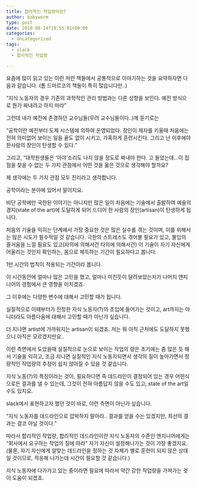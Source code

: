 ```yaml
---
title: 합리적인 작업량이란?
author: babyworm
type: post
date: 2010-08-14T19:55:01+00:00
categories:
  - Uncategorized
tags:
  - slack
  - 합리적인 작업량

---
```

요즘에 많이 읽고 있는 이런 저런 책들에서 공통적으로 이야기하는 것을 요약하자면 다음과 같습니다. (톰 드마르코의 책들이 특히 많습니다만..)

&#8220;지식 노동자의 경우 기존의 과학적인 관리 방법과는 다른 성향을 보인다. 예전 방식으로 뭔가 짜내려고 하지 마라&#8221;

그런데 내가 예전에 존경하던 교수님들(무려 교수님들이다..)께 듣기로는

&#8220;공학이란 예전부터 도제 시스템에 의하여 운영되었다. 장인이 제자를 키울때 처음에는 전혀 의미없어 보이는 일을 끝도 없이 시키고, 가혹하게 훈련시킨다. 그리고 난 이후에야 한사람의 장인이 탄생할 수 있다.&#8221;

그리고, &#8220;대학원생들은 &#8216;아야&#8217;소리도 나지 않을 정도로 짜내야 한다. 고 들었는데.. 이 접점을 찾을 수 없는 두 가지 관점에서 어떤 것을 옳은 것으로 생각해야 할까요?

제 생각에는 두 가지 관점 모두 진리라고 생각합니다.

공학이라는 분야에 있어서 말이지요.

비단 공학에만 국한된 이야기는 아니지만 많은 일이 처음에는 기술에서 출발하여 예술의 경지(state of the art)에 도달하게 되어 드디어 한 사람의 장인(artisan)이 탄생하게 됩니다.

처음의 기술을 익히는 단계에서 가장 중요한 것은 많은 실수를 겪는 것이며, 이를 위해서는 많은 시도가 필수적일 것 같습니다. 극한의 스트레스도 겪어볼 필요가 있고, 몰입의 즐거움을 느낄 필요도 있고(자의에 의해서건 타의에 의해서건) 이 기술이 자기 자신에게 어울리는 것인지 확인하는, 몸으로 체득하는 기간이 필요하다고 봅니다.

1만 시간의 법칙이 적용되는 기간이라 봅니다.

이 시간동안에 얼마나 많은 고민을 했고, 얼마나 미친듯이 달려보았는지가 나머지 엔지니어의 경험에서 큰 영향을 미치겠죠.

그 이후에는 다양한 변수에 대해서 고민할 때가 됩니다.

실질적으로 이때부터가 진정한 지식 노동자(?)의 초입에 들어가는 것이고, art까지는 아니더라도 아름다움에 대해서 고민할 때가 아닌가 싶습니다.

더 지나면 artist에 가까워지는 artisan이 되겠죠. 저는 뭐 아직 근처에도 도달하지 못했으니 아직은 모르겠지만요..

이런 측면에서 도았을때 실질적으로 눈으로 보이는 작업의 량은 초기에는 좀 많은 듯 해서 기술을 익히고, 조금 지나면 실질적인 지식 노동자되면서 생각의 질이 높아가면서 정량적인 작업량의 추정이 쉽지 않아질 수 있을 것 같습니다.

지식 노동(?)의 특징이라는 것이, 필요하다면 즉 데드라인이 결정되어 있는 경우 어떤식으로든 결과를 낼 수 있는데, 그것이 전혀 아름답지 않을 수도 있고, state of the art일수도 있지요.

slack에서 표현하고자 했던 것이 바로, 이런 측면이 아닌가 싶습니다.

&#8220;지식 노동자를 데드라인으로 압박하지 말아라.. 결과를 얻을 수는 있겠지만, 최선의 결과는 결코 아닐 것이다.&#8221;

따라서 합리적인 작업량, 합리적인 데드라인이란 지식 노동자의 수준인 엔지니어에게는 &#8220;회사에서 요구하는 작업의 질에 따라&#8221; 자기 자신이 설정해나가는 것이 가장 좋겠지요. (물론, 자기 자신에게 알맞는 데드라인을 정하는 것 자체가 별로 훈련이 되지 않은 상태일 것이므로, 적응해 나가는데 시간이 필요할 것 같습니다.)

지식 노동자에 다가가고 있는 중이라면 필요에 따라서 약간 강한 작업량을 가져가는 것이 도움이 되겠죠.
